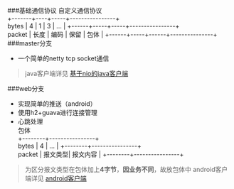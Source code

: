 ###基础通信协议
	               自定义通信协议       
 	  	   +-------+----+-----+----------------+     
	bytes  |   4  |  1  | 3   |  ...           |
	 	   +------+-----+-----+----------------+     
	packet | 长度 | 编码 | 保留 | 包体           |
	       +------+-----+------+---------------+ 
###master分支
* 一个简单的netty tcp socket通信  

> java客户端详见 [基于nio的java客户端](https://github.com/flatychen/nettyPusherClient)  

###web分支
* 实现简单的推送（android）  
* 使用h2+guava进行连接管理
* 心跳处理  
	包体       
 	  	   +--------+----------------+     
	bytes  |    4   |   ...          |
	 	   +--------+----------------+   
	packet | 报文类型|    报文内容     |
	       +--------+----------------+ 

> 为区分报文类型在包体加上**4字节**，**因业务不同**，故放包体中
> android客户端详见 [android客户端](https://github.com/flatychen/nettyPusherAndroid)
 

